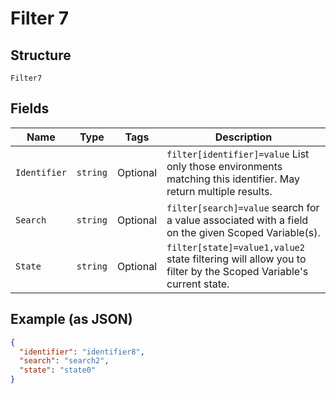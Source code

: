 
# Filter 7

## Structure

`Filter7`

## Fields

| Name | Type | Tags | Description |
|  --- | --- | --- | --- |
| `Identifier` | `string` | Optional | `filter[identifier]=value` List only those environments matching this identifier. May return multiple results. |
| `Search` | `string` | Optional | `filter[search]=value` search for a value associated with a field on the given Scoped Variable(s). |
| `State` | `string` | Optional | `filter[state]=value1,value2` state filtering will allow you to filter by the Scoped Variable's current state. |

## Example (as JSON)

```json
{
  "identifier": "identifier8",
  "search": "search2",
  "state": "state0"
}
```

